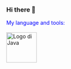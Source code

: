 ### Hi there 👋

<!--
**Ranchoo28/Ranchoo28** is a ✨ _special_ ✨ repository because its `README.md` (this file) appears on your GitHub profile.

Here are some ideas to get you started:

- 🔭 I’m currently working on ...
- 🌱 I’m currently learning ...
- 👯 I’m looking to collaborate on ...
- 🤔 I’m looking for help with ...
- 💬 Ask me about ...
- 📫 How to reach me: ...
- 😄 Pronouns: ...
- ⚡ Fun fact: ...
-->

<div style="color:blue;"> My language and tools: </div>
<br> 
<a href="https://www.w3schools.com/java/">
<img  src="https://brandslogos.com/wp-content/uploads/images/large/java-logo-1.png" alt="Logo di Java" width="80" height="80"> 
</a>

